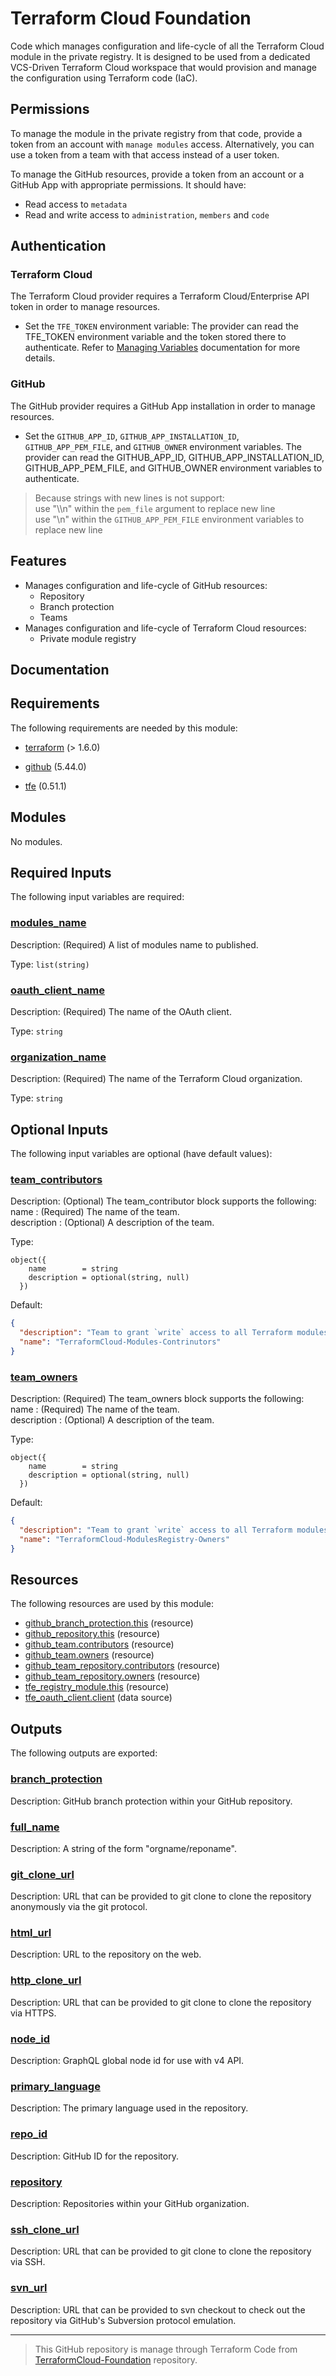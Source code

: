 <!-- BEGIN_TF_DOCS -->
# Terraform Cloud Foundation

Code which manages configuration and life-cycle of all the Terraform Cloud
module in the private registry. It is designed to be used from a dedicated
VCS-Driven Terraform Cloud workspace that would provision and manage the
configuration using Terraform code (IaC).

## Permissions

To manage the module in the private registry from that code, provide a token
from an account with `manage modules` access. Alternatively, you can use a
token from a team with that access instead of a user token.

To manage the GitHub resources, provide a token from an account or a GitHub App with
appropriate permissions. It should have:

* Read access to `metadata`
* Read and write access to `administration`, `members` and `code`

## Authentication

### Terraform Cloud

The Terraform Cloud provider requires a Terraform Cloud/Enterprise API token in
order to manage resources.

* Set the `TFE_TOKEN` environment variable: The provider can read the TFE\_TOKEN environment variable and the token stored there
to authenticate. Refer to [Managing Variables](https://developer.hashicorp.com/terraform/cloud-docs/workspaces/variables/managing-variables) documentation for more details.

### GitHub

The GitHub provider requires a GitHub App installation in order to manage resources.

* Set the `GITHUB_APP_ID`, `GITHUB_APP_INSTALLATION_ID`, `GITHUB_APP_PEM_FILE`, and `GITHUB_OWNER`
environment variables. The provider can read the GITHUB\_APP\_ID, GITHUB\_APP\_INSTALLATION\_ID,
GITHUB\_APP\_PEM\_FILE, and GITHUB\_OWNER environment variables to authenticate.

> Because strings with new lines is not support:</br>
> use "\\\n" within the `pem_file` argument to replace new line</br>
> use "\n" within the `GITHUB_APP_PEM_FILE` environment variables to replace new line</br>

## Features

* Manages configuration and life-cycle of GitHub resources:
  * Repository
  * Branch protection
  * Teams
* Manages configuration and life-cycle of Terraform Cloud resources:
  * Private module registry

## Documentation

## Requirements

The following requirements are needed by this module:

- <a name="requirement_terraform"></a> [terraform](#requirement\_terraform) (> 1.6.0)

- <a name="requirement_github"></a> [github](#requirement\_github) (5.44.0)

- <a name="requirement_tfe"></a> [tfe](#requirement\_tfe) (0.51.1)

## Modules

No modules.

## Required Inputs

The following input variables are required:

### <a name="input_modules_name"></a> [modules\_name](#input\_modules\_name)

Description: (Required) A list of modules name to published.

Type: `list(string)`

### <a name="input_oauth_client_name"></a> [oauth\_client\_name](#input\_oauth\_client\_name)

Description: (Required) The name of the OAuth client.

Type: `string`

### <a name="input_organization_name"></a> [organization\_name](#input\_organization\_name)

Description: (Required) The name of the Terraform Cloud organization.

Type: `string`

## Optional Inputs

The following input variables are optional (have default values):

### <a name="input_team_contributors"></a> [team\_contributors](#input\_team\_contributors)

Description:   (Optional) The team\_contributor block supports the following:  
    name        : (Required) The name of the team.  
    description : (Optional) A description of the team.

Type:

```hcl
object({
    name        = string
    description = optional(string, null)
  })
```

Default:

```json
{
  "description": "Team to grant `write` access to all Terraform modules.",
  "name": "TerraformCloud-Modules-Contrinutors"
}
```

### <a name="input_team_owners"></a> [team\_owners](#input\_team\_owners)

Description:   (Required) The team\_owners block supports the following:  
    name        : (Required) The name of the team.  
    description : (Optional) A description of the team.

Type:

```hcl
object({
    name        = string
    description = optional(string, null)
  })
```

Default:

```json
{
  "description": "Team to grant `write` access to all Terraform modules and `owner`for any files in the /.github/workflows/ directory.",
  "name": "TerraformCloud-ModulesRegistry-Owners"
}
```

## Resources

The following resources are used by this module:

- [github_branch_protection.this](https://registry.terraform.io/providers/integrations/github/5.44.0/docs/resources/branch_protection) (resource)
- [github_repository.this](https://registry.terraform.io/providers/integrations/github/5.44.0/docs/resources/repository) (resource)
- [github_team.contributors](https://registry.terraform.io/providers/integrations/github/5.44.0/docs/resources/team) (resource)
- [github_team.owners](https://registry.terraform.io/providers/integrations/github/5.44.0/docs/resources/team) (resource)
- [github_team_repository.contributors](https://registry.terraform.io/providers/integrations/github/5.44.0/docs/resources/team_repository) (resource)
- [github_team_repository.owners](https://registry.terraform.io/providers/integrations/github/5.44.0/docs/resources/team_repository) (resource)
- [tfe_registry_module.this](https://registry.terraform.io/providers/hashicorp/tfe/0.51.1/docs/resources/registry_module) (resource)
- [tfe_oauth_client.client](https://registry.terraform.io/providers/hashicorp/tfe/0.51.1/docs/data-sources/oauth_client) (data source)

## Outputs

The following outputs are exported:

### <a name="output_branch_protection"></a> [branch\_protection](#output\_branch\_protection)

Description: GitHub branch protection within your GitHub repository.

### <a name="output_full_name"></a> [full\_name](#output\_full\_name)

Description: A string of the form "orgname/reponame".

### <a name="output_git_clone_url"></a> [git\_clone\_url](#output\_git\_clone\_url)

Description: URL that can be provided to git clone to clone the repository anonymously via the git protocol.

### <a name="output_html_url"></a> [html\_url](#output\_html\_url)

Description: URL to the repository on the web.

### <a name="output_http_clone_url"></a> [http\_clone\_url](#output\_http\_clone\_url)

Description: URL that can be provided to git clone to clone the repository via HTTPS.

### <a name="output_node_id"></a> [node\_id](#output\_node\_id)

Description: GraphQL global node id for use with v4 API.

### <a name="output_primary_language"></a> [primary\_language](#output\_primary\_language)

Description: The primary language used in the repository.

### <a name="output_repo_id"></a> [repo\_id](#output\_repo\_id)

Description: GitHub ID for the repository.

### <a name="output_repository"></a> [repository](#output\_repository)

Description: Repositories within your GitHub organization.

### <a name="output_ssh_clone_url"></a> [ssh\_clone\_url](#output\_ssh\_clone\_url)

Description: URL that can be provided to git clone to clone the repository via SSH.

### <a name="output_svn_url"></a> [svn\_url](#output\_svn\_url)

Description: URL that can be provided to svn checkout to check out the repository via GitHub's Subversion protocol emulation.

<!-- markdownlint-disable first-line-h1 -->
------
>This GitHub repository is manage through Terraform Code from [TerraformCloud-Foundation](https://github.com/benyboy84/TerraformCloud-Foundation) repository.
<!-- END_TF_DOCS -->